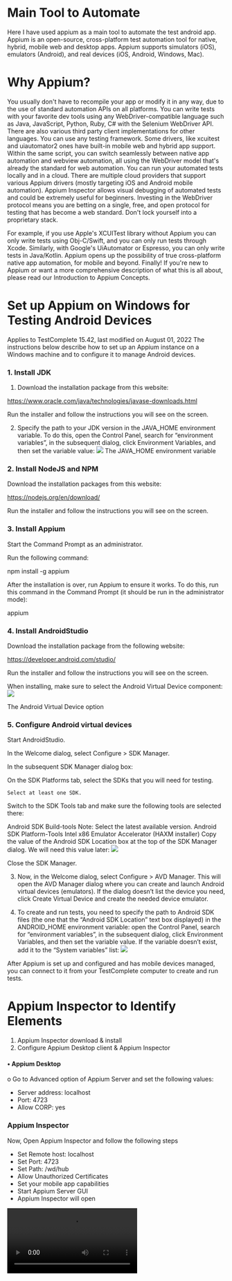 # Main Tool to Automate 
Here I have used appium as a main tool to automate the test
android app.
Appium is an open-source, cross-platform test automation tool for native, hybrid, mobile web and desktop apps. Appium supports simulators (iOS), emulators (Android), and real devices (iOS, Android, Windows, Mac).

# Why Appium?
You usually don't have to recompile your app or modify it in any way, due to the use of standard automation APIs on all platforms.
You can write tests with your favorite dev tools using any WebDriver-compatible language such as Java, JavaScript, Python, Ruby, C# with the Selenium WebDriver API. There are also various third party client implementations for other languages.
You can use any testing framework.
Some drivers, like xcuitest and uiautomator2 ones have built-in mobile web and hybrid app support. Within the same script, you can switch seamlessly between native app automation and webview automation, all using the WebDriver model that's already the standard for web automation.
You can run your automated tests locally and in a cloud. There are multiple cloud providers that support various Appium drivers (mostly targeting iOS and Android mobile automation).
Appium Inspector allows visual debugging of automated tests and could be extremely useful for beginners.
Investing in the WebDriver protocol means you are betting on a single, free, and open protocol for testing that has become a web standard. Don't lock yourself into a proprietary stack.

For example, if you use Apple's XCUITest library without Appium you can only write tests using Obj-C/Swift, and you can only run tests through Xcode. Similarly, with Google's UiAutomator or Espresso, you can only write tests in Java/Kotlin. Appium opens up the possibility of true cross-platform native app automation, for mobile and beyond. Finally!
If you're new to Appium or want a more comprehensive description of what this is all about, please read our Introduction to Appium Concepts.

# Set up Appium on Windows for Testing Android Devices
Applies to TestComplete 15.42, last modified on August 01, 2022
The instructions below describe how to set up an Appium instance on a Windows machine and to configure it to manage Android devices.

### 1. Install JDK
1. Download the installation package from this website:

https://www.oracle.com/java/technologies/javase-downloads.html

Run the installer and follow the instructions you will see on the screen.

2. Specify the path to your JDK version in the JAVA_HOME environment variable. To do this, open the Control Panel, search for “environment variables”, in the subsequent dialog, click Environment Variables, and then set the variable value:
![](C:\Users\rozar\OneDrive\Desktop\JavaProject\1.png)
The JAVA_HOME environment variable
### 2. Install NodeJS and NPM
   Download the installation packages from this website:

https://nodejs.org/en/download/

Run the installer and follow the instructions you will see on the screen.

### 3. Install Appium
   Start the Command Prompt as an administrator.

Run the following command:

npm install -g appium

After the installation is over, run Appium to ensure it works. To do this, run this command in the Command Prompt (it should be run in the administrator mode):

appium

### 4. Install AndroidStudio
   Download the installation package from the following website:

https://developer.android.com/studio/

Run the installer and follow the instructions you will see on the screen.

When installing, make sure to select the Android Virtual Device component:
![](C:\Users\rozar\OneDrive\Desktop\JavaProject\2.png)

The Android Virtual Device option
### 5. Configure Android virtual devices
   Start AndroidStudio.

In the Welcome dialog, select Configure > SDK Manager.

In the subsequent SDK Manager dialog box:

On the SDK Platforms tab, select the SDKs that you will need for testing.

	Select at least one SDK.
Switch to the SDK Tools tab and make sure the following tools are selected there:

Android SDK Build-tools
Note:	Select the latest available version.
Android SDK Platform-Tools
Intel x86 Emulator Accelerator (HAXM installer)
Copy the value of the Android SDK Location box at the top of the SDK Manager dialog. We will need this value later:
![](C:\Users\rozar\OneDrive\Desktop\JavaProject\3.png)


Close the SDK Manager.

3. Now, in the Welcome dialog, select Configure > AVD Manager. This will open the AVD Manager dialog where you can create and launch Android virtual devices (emulators).
If the dialog doesn’t list the device you need, click Create Virtual Device and create the needed device emulator.

4. To create and run tests, you need to specify the path to Android SDK files (the one that the “Android SDK Location” text box displayed) in the ANDROID_HOME environment variable: open the Control Panel, search for “environment variables”, in the subsequent dialog, click Environment Variables, and then set the variable value. If the variable doesn’t exist, add it to the “System variables” list:
![](C:\Users\rozar\OneDrive\Desktop\JavaProject\4.png)

After Appium is set up and configured and has mobile devices managed, you can connect to it from your TestComplete computer to create and run tests.

# Appium Inspector to Identify Elements
1.	Appium Inspector download & install
2.	Configure Appium Desktop client & Appium Inspector
#### •	Appium Desktop
o	Go to Advanced option of Appium Server and set the following values:
- Server address: localhost 
- Port: 4723
- Allow CORP: yes

### Appium Inspector
Now, Open Appium Inspector and follow the following steps
-	Set Remote host: localhost
-	Set Port: 4723
-	Set Path: /wd/hub
-	Allow Unauthorized Certificates
-	Set your mobile app capabilities  
-	Start Appium Server GUI
-	Appium Inspector will open

![](C:\Users\rozar\OneDrive\Desktop\video\2022-07-31_22-42-58.mp4)
